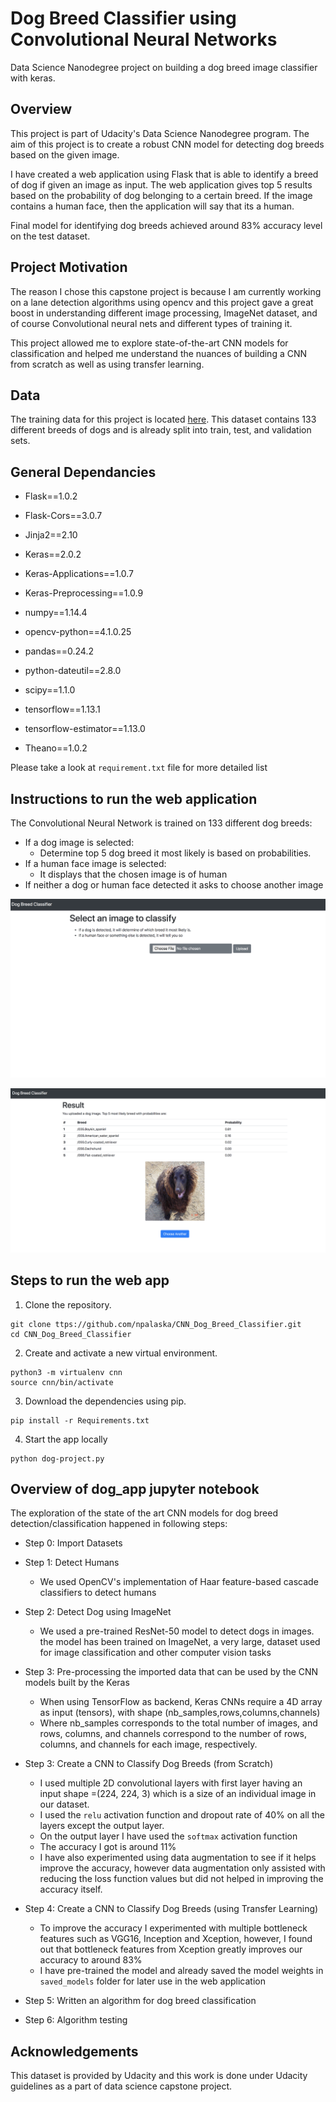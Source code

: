 
# Dog Breed Classifier using Convolutional Neural Networks
Data Science Nanodegree project on building a dog breed image classifier with keras.

## Overview 
This project is part of Udacity's Data Science Nanodegree program. 
The aim of this project is to create a robust CNN model for detecting dog breeds based on the given image.

I have created a web application using Flask that is able to identify a breed of dog if given an image as input. 
The web application gives top 5 results based on the probability of dog belonging to a certain breed.
If the image contains a human face, then the application will say that its a human.

Final model for identifying dog breeds achieved around 83% accuracy level on the test dataset.


## Project Motivation
The reason I chose this capstone project is because I am currently working on a lane detection algorithms 
using opencv and this project gave a great boost in understanding different image processing, ImageNet dataset, and of 
course Convolutional neural nets and different types of training it.

This project allowed me to explore state-of-the-art CNN models for classification and helped me understand the 
nuances of building a CNN from scratch as well as using transfer learning. 


## Data 
The training data for this project is located [here](https://s3-us-west-1.amazonaws.com/udacity-aind/dog-project/dogImages.zip). 
This dataset contains 133 different breeds of dogs and is already split into train, test, and validation sets. 

## General Dependancies 

* Flask==1.0.2
* Flask-Cors==3.0.7
* Jinja2==2.10

* Keras==2.0.2
* Keras-Applications==1.0.7
* Keras-Preprocessing==1.0.9

* numpy==1.14.4
* opencv-python==4.1.0.25
* pandas==0.24.2

* python-dateutil==2.8.0
* scipy==1.1.0

* tensorflow==1.13.1
* tensorflow-estimator==1.13.0
* Theano==1.0.2

Please take a look at `requirement.txt` file for more detailed list

## Instructions to run the web application

The Convolutional Neural Network is trained on 133 different dog breeds: 

* If a dog image is selected: 
    * Determine top 5 dog breed it most likely is based on probabilities. 
* If a human face image is selected: 
    * It displays that the chosen image is of human
* If neither a dog or human face detected it asks to choose another image

![demo-1](index.png)

![demo-2](result.png)

## Steps to run the web app

1. Clone the repository.
```	
git clone ttps://github.com/npalaska/CNN_Dog_Breed_Classifier.git
cd CNN_Dog_Breed_Classifier
```

2. Create and activate a new virtual environment.
```
python3 -m virtualenv cnn
source cnn/bin/activate
```

3. Download the dependencies using pip.
```
pip install -r Requirements.txt
```

4. Start the app locally 

```
python dog-project.py
```

## Overview of dog_app jupyter notebook

The exploration of the state of the art CNN models for dog breed detection/classification happened in following 
steps:
* Step 0: Import Datasets
* Step 1: Detect Humans
    * We used OpenCV's implementation of Haar feature-based cascade classifiers to detect humans

* Step 2: Detect Dog using ImageNet
    * We used a pre-trained ResNet-50 model to detect dogs in images. 
    the model has been trained on ImageNet, a very large, dataset used for image classification and other computer 
    vision tasks
    
* Step 3: Pre-processing the imported data that can be used by the CNN models built by the Keras
    * When using TensorFlow as backend, Keras CNNs require a 4D array as input (tensors), with shape 
    (nb_samples,rows,columns,channels)
    * Where nb_samples corresponds to the total number of images, and rows, columns, and channels correspond to the 
    number of rows, columns, and channels for each image, respectively.
    
* Step 3: Create a CNN to Classify Dog Breeds (from Scratch)
    * I used multiple 2D convolutional layers with first layer having an input shape =(224, 224, 3) which is a size 
    of an individual image in our dataset.
    * I used the `relu` activation function and dropout rate of 40% on all the layers except the output layer.
    * On the output layer I have used the `softmax` activation function  
    * The accuracy I got is around 11%
    * I have also experimented using data augmentation to see if it helps improve the accuracy, however data 
    augmentation only assisted with reducing the loss function values but did not helped in improving the accuracy
    itself.
   
* Step 4: Create a CNN to Classify Dog Breeds (using Transfer Learning)
    * To improve the accuracy I experimented with multiple bottleneck features such as VGG16, Inception and Xception, 
    however, I found out that bottleneck features from Xception greatly improves our accuracy to around 83%
    * I have pre-trained the model and already saved the model weights in `saved_models` folder for later use 
    in the web application
    

* Step 5: Written an algorithm for dog breed classification

* Step 6: Algorithm testing

## Acknowledgements
This dataset is provided by Udacity and this work is done under Udacity guidelines as a part of data science capstone 
project.